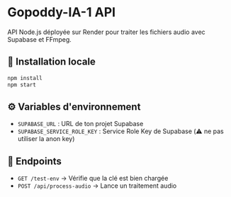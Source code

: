 # Gopoddy-IA-1 API

API Node.js déployée sur Render pour traiter les fichiers audio avec Supabase et FFmpeg.

## 🚀 Installation locale
```bash
npm install
npm start
```

## ⚙️ Variables d'environnement
- `SUPABASE_URL` : URL de ton projet Supabase
- `SUPABASE_SERVICE_ROLE_KEY` : Service Role Key de Supabase (⚠️ ne pas utiliser la anon key)

## 📡 Endpoints
- `GET /test-env` → Vérifie que la clé est bien chargée
- `POST /api/process-audio` → Lance un traitement audio
